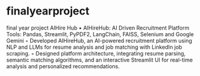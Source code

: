 # finalyearproject
final year project AIHire Hub
•	AIHireHub: AI Driven Recruitment Platform
Tools: Pandas, Streamlit, PyPDF2, LangChain, FAISS, Selenium and Google Gemini
◦ Developed AIHireHub, an AI-powered recruitment platform using NLP and LLMs for resume analysis and job matching with LinkedIn job scraping.
◦ Designed platform architecture, integrating resume parsing, semantic matching algorithms, and an interactive Streamlit UI for real-time analysis and personalized recommendations.

